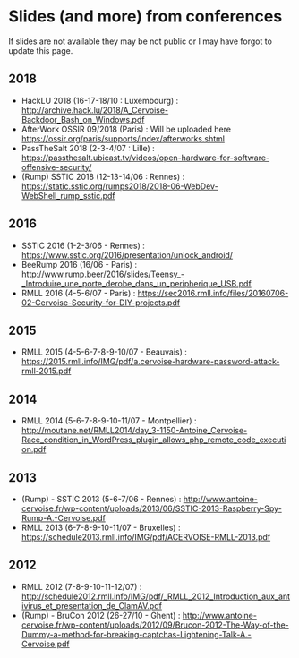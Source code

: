 # Slides (and more) from conferences

If slides are not available they may be not public or I may have forgot to update this page.

## 2018

- HackLU 2018 (16-17-18/10 : Luxembourg) : http://archive.hack.lu/2018/A_Cervoise-Backdoor_Bash_on_Windows.pdf
- AfterWork OSSIR 09/2018 (Paris) : Will be uploaded here https://ossir.org/paris/supports/index/afterworks.shtml
- PassTheSalt 2018 (2-3-4/07 : Lille) : https://passthesalt.ubicast.tv/videos/open-hardware-for-software-offensive-security/
- (Rump) SSTIC 2018 (12-13-14/06 : Rennes) : https://static.sstic.org/rumps2018/2018-06-WebDev-WebShell_rump_sstic.pdf


## 2016

- SSTIC 2016 (1-2-3/06 - Rennes) : https://www.sstic.org/2016/presentation/unlock_android/
- BeeRump 2016 (16/06 - Paris) : http://www.rump.beer/2016/slides/Teensy_-_Introduire_une_porte_derobe_dans_un_peripherique_USB.pdf
- RMLL 2016 (4-5-6/07 - Paris) : https://sec2016.rmll.info/files/20160706-02-Cervoise-Security-for-DIY-projects.pdf

## 2015

- RMLL 2015 (4-5-6-7-8-9-10/07 - Beauvais) : https://2015.rmll.info/IMG/pdf/a.cervoise-hardware-password-attack-rmll-2015.pdf

## 2014

- RMLL 2014 (5-6-7-8-9-10-11/07 - Montpellier) : http://moutane.net/RMLL2014/day_3-1150-Antoine_Cervoise-Race_condition_in_WordPress_plugin_allows_php_remote_code_execution.pdf

## 2013

- (Rump) - SSTIC 2013 (5-6-7/06 - Rennes) : http://www.antoine-cervoise.fr/wp-content/uploads/2013/06/SSTIC-2013-Raspberry-Spy-Rump-A.-Cervoise.pdf
- RMLL 2013 (6-7-8-9-10-11/07 - Bruxelles) : https://schedule2013.rmll.info/IMG/pdf/ACERVOISE-RMLL-2013.pdf

## 2012

- RMLL 2012 (7-8-9-10-11-12/07) : http://schedule2012.rmll.info/IMG/pdf/_RMLL_2012_Introduction_aux_antivirus_et_presentation_de_ClamAV.pdf
- (Rump) - BruCon 2012 (26-27/10 - Ghent) : http://www.antoine-cervoise.fr/wp-content/uploads/2012/09/Brucon-2012-The-Way-of-the-Dummy-a-method-for-breaking-captchas-Lightening-Talk-A.-Cervoise.pdf
